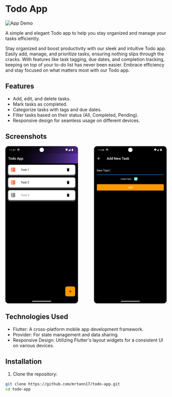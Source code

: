 # Todo App

![App Demo](/path/to/demo.gif)

A simple and elegant Todo app to help you stay organized and manage your tasks efficiently.


Stay organized and boost productivity with our sleek and intuitive Todo app. Easily add, manage, and prioritize tasks, ensuring nothing slips through the cracks. With features like task tagging, due dates, and completion tracking, keeping on top of your to-do list has never been easier. Embrace efficiency and stay focused on what matters most with our Todo app.

## Features

- Add, edit, and delete tasks.
- Mark tasks as completed.
- Categorize tasks with tags and due dates.
- Filter tasks based on their status (All, Completed, Pending).
- Responsive design for seamless usage on different devices.

## Screenshots

<div style="display: flex; justify-content: space-between;">
  <img src="assets/Preview1.png" alt="All tasks preview" style="width: 45%;">
  <img src="assets/Preview2.png" alt="Add Task Preview" style="width: 45%;">
</div>

## Technologies Used

- Flutter: A cross-platform mobile app development framework.
- Provider: For state management and data sharing.
- Responsive Design: Utilizing Flutter's layout widgets for a consistent UI on various devices.

## Installation

1. Clone the repository:

```bash
git clone https://github.com/mrtann17/todo-app.git
cd todo-app
